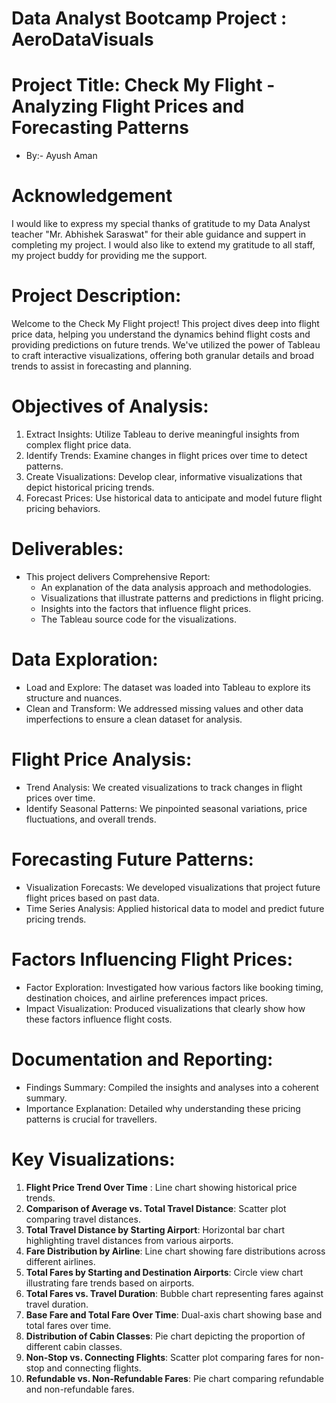 #   Data Analyst Bootcamp Project : AeroDataVisuals
# Project Title: Check My Flight - Analyzing Flight Prices and Forecasting Patterns 
*  By:- Ayush Aman
 
# Acknowledgement
 I would like to express my special thanks of gratitude to my Data Analyst teacher "Mr. Abhishek Saraswat" for their able guidance and suppert in completing my project. I would also like to extend my gratitude to all staff, my project buddy for providing me the support.
 
# Project Description:
 Welcome to the Check My Flight project! This project dives deep into flight price data, helping you understand the dynamics behind flight costs and providing predictions on future trends. We've utilized the power of Tableau to craft interactive visualizations, offering both granular details and broad trends to assist in forecasting and planning.
 
# Objectives of Analysis:
 1.	Extract Insights: Utilize Tableau to derive meaningful insights from complex flight price data.
 2.	Identify Trends: Examine changes in flight prices over time to detect patterns.
 3.	Create Visualizations: Develop clear, informative visualizations that depict historical pricing trends.
 4.	Forecast Prices: Use historical data to anticipate and model future flight pricing behaviors.

# Deliverables:
* This project delivers Comprehensive Report:
  * An explanation of the data analysis approach and methodologies.
  * Visualizations that illustrate patterns and predictions in flight pricing.
  * Insights into the factors that influence flight prices.
  * The Tableau source code for the visualizations.

# Data Exploration: 
* Load and Explore: The dataset was loaded into Tableau to explore its structure and nuances.
* Clean and Transform: We addressed missing values and other data imperfections to ensure a clean dataset for analysis.
  
# Flight Price Analysis: 
* Trend Analysis: We created visualizations to track changes in flight prices over time.
* Identify Seasonal Patterns: We pinpointed seasonal variations, price fluctuations, and overall trends.

# Forecasting Future Patterns: 
* Visualization Forecasts: We developed visualizations that project future flight prices based on past data.
* Time Series Analysis: Applied historical data to model and predict future pricing trends.

# Factors Influencing Flight Prices: 
* Factor Exploration: Investigated how various factors like booking timing, destination choices, and airline preferences impact prices.
* Impact Visualization: Produced visualizations that clearly show how these factors influence flight costs.

# Documentation and Reporting: 
* Findings Summary: Compiled the insights and analyses into a coherent summary.
* Importance Explanation: Detailed why understanding these pricing patterns is crucial for travellers.

# Key Visualizations: 
  1.	**Flight Price Trend Over Time** : Line chart showing historical price trends.
  2.	**Comparison of Average vs. Total Travel Distance**: Scatter plot comparing travel distances.
  3.	**Total Travel Distance by Starting Airport**: Horizontal bar chart highlighting travel distances from various airports.
  4.	**Fare Distribution by Airline**: Line chart showing fare distributions across different airlines.
  5.	**Total Fares by Starting and Destination Airports**: Circle view chart illustrating fare trends based on airports.
  6.	**Total Fares vs. Travel Duration**: Bubble chart representing fares against travel duration.
  7.	**Base Fare and Total Fare Over Time**: Dual-axis chart showing base and total fares over time.
  8.	**Distribution of Cabin Classes**: Pie chart depicting the proportion of different cabin classes.
  9.	**Non-Stop vs. Connecting Flights**: Scatter plot comparing fares for non-stop and connecting flights.
  10.	**Refundable vs. Non-Refundable Fares**: Pie chart comparing refundable and non-refundable fares.



